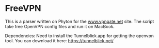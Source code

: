 # FreeVPN
This is a parser written on Phyton for the www.vpngate.net site.  The script take free OpenVPN config files and run it on MacBook.

Dependencies:
Need to install the Tunnelblick.app for getting the openvpn tool.
You can download it here: https://tunnelblick.net/
